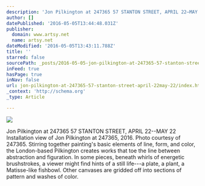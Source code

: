 ```yaml
---
description: 'Jon Pilkington at 247365 57 STANTON STREET, APRIL 22–MAY 22 Installation view of Jon Pilkington at 247365, 2016. Photo courtesy of 247365. Stirring together painting’s basic elements of line, form, and color, the London-based Pilkington creates works that toe the line between abstraction and figuration. In some pieces, beneath whirls of energetic brushstrokes, a viewer might find hints of a still life—a plate, a plant, a Matisse-like fishbowl. Other canvases are gridded off into sections of pattern and washes of color.'
author: []
datePublished: '2016-05-05T13:44:48.031Z'
publisher:
  domain: www.artsy.net
  name: artsy.net
dateModified: '2016-05-05T13:43:11.788Z'
title: ''
starred: false
sourcePath: _posts/2016-05-05-jon-pilkington-at-247365-57-stanton-street-april-22may-22.md
inFeed: true
hasPage: true
inNav: false
url: jon-pilkington-at-247365-57-stanton-street-april-22may-22/index.html
_context: 'http://schema.org'
_type: Article

---
```

![](https://d7hftxdivxxvm.cloudfront.net/?resize_to=width&src=https%3A%2F%2Fartsy-media-uploads.s3.amazonaws.com%2FSEFVb1Gwp-B-UIMT950qSg%252Fjon-pilkington-247365-installationview-01.jpg&width=1100&quality=95)

Jon Pilkington at 247365 57 STANTON STREET, APRIL 22--MAY 22 Installation view of Jon Pilkington at 247365, 2016\. Photo courtesy of 247365\. Stirring together painting's basic elements of line, form, and color, the London-based Pilkington creates works that toe the line between abstraction and figuration. In some pieces, beneath whirls of energetic brushstrokes, a viewer might find hints of a still life---a plate, a plant, a Matisse-like fishbowl. Other canvases are gridded off into sections of pattern and washes of color.